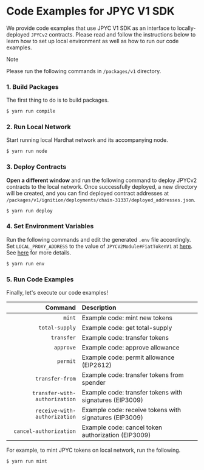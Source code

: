 # Code Examples for JPYC V1 SDK

We provide code examples that use JPYC V1 SDK as an interface to locally-deployed `JPYCv2` contracts. Please read and follow the instructions below to learn how to set up local environment as well as how to run our code examples.

> [!NOTE]
> Please run the following commands in `/packages/v1` directory.

### 1. Build Packages

The first thing to do is to build packages.

```sh
$ yarn run compile
```

### 2. Run Local Network

Start running local Hardhat network and its accompanying node.

```sh
$ yarn run node
```

### 3. Deploy Contracts

**Open a different window** and run the following command to deploy JPYCv2 contracts to the local network. Once successfully deployed, a new directory will be created, and you can find deployed contract addresses at `/packages/v1/ignition/deployments/chain-31337/deployed_addresses.json`.

```sh
$ yarn run deploy
```

### 4. Set Environment Variables

Run the following commands and edit the generated `.env` file accordingly. Set `LOCAL_PROXY_ADDRESS` to the value of `JPYCV2Module#FiatTokenV1` at [here](../ignition/deployments/chain-31337/deployed_addresses.json). See [here](../README.md) for more details.

```sh
$ yarn run env
```

### 5. Run Code Examples

Finally, let's execute our code examples!

|                       Command | Description                                             |
| ----------------------------: | :------------------------------------------------------ |
|                        `mint` | Example code: mint new tokens                           |
|                `total-supply` | Example code: get total-supply                          |
|                    `transfer` | Example code: transfer tokens                           |
|                     `approve` | Example code: approve allowance                         |
|                      `permit` | Example code: permit allowance (EIP2612)                |
|               `transfer-from` | Example code: transfer tokens from spender              |
| `transfer-with-authorization` | Example code: transfer tokens with signatures (EIP3009) |
|  `receive-with-authorization` | Example code: receive tokens with signatures (EIP3009)  |
|        `cancel-authorization` | Example code: cancel token authorization (EIP3009)      |

For example, to mint JPYC tokens on local network, run the following.

```sh
$ yarn run mint
```

